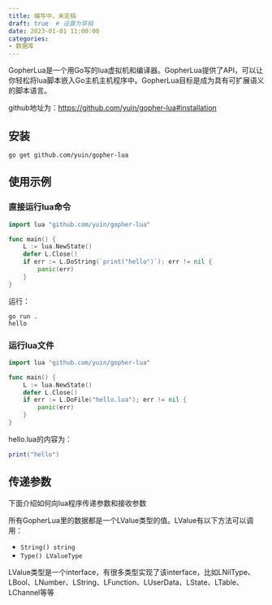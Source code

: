 ```yaml
---
title: 编写中，未定稿
draft: true  # 设置为草稿
date: 2023-01-01 11:00:00
categories:
- 数据库
---
```


GopherLua是一个用Go写的lua虚拟机和编译器。GopherLua提供了API，可以让你轻松将lua脚本嵌入Go主机主机程序中。GopherLua目标是成为具有可扩展语义的脚本语言。

github地址为：https://github.com/yuin/gopher-lua#installation

## 安装

```shell
go get github.com/yuin/gopher-lua
```

## 使用示例

### 直接运行lua命令

```go
import lua "github.com/yuin/gopher-lua"

func main() {
	L := lua.NewState()
	defer L.Close()
	if err := L.DoString(`print("hello")`); err != nil {
		panic(err)
	}
}
```

运行：

```shell
go run .      
hello
```

### 运行lua文件

```go
import lua "github.com/yuin/gopher-lua"

func main() {
	L := lua.NewState()
	defer L.Close()
	if err := L.DoFile("hello.lua"); err != nil {
		panic(err)
	}
}
```

hello.lua的内容为：

```lua
print("hello")
```

## 传递参数

下面介绍如何向lua程序传递参数和接收参数

所有GopherLua里的数据都是一个LValue类型的值。LValue有以下方法可以调用：

- `String() string`
- `Type() LValueType`

LValue类型是一个interface，有很多类型实现了该interface，比如LNilType、LBool、LNumber、LString、LFunction、LUserData、LState、LTable、LChannel等等

